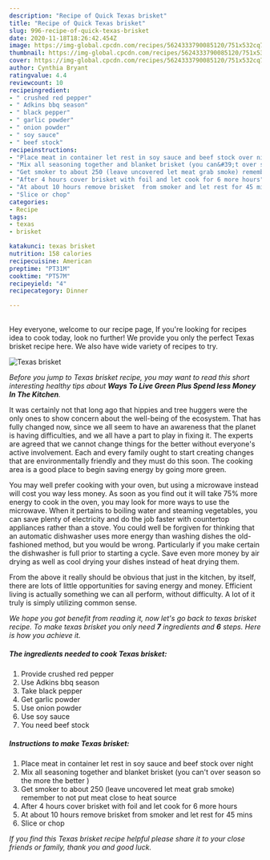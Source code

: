 ```yaml
---
description: "Recipe of Quick Texas brisket"
title: "Recipe of Quick Texas brisket"
slug: 996-recipe-of-quick-texas-brisket
date: 2020-11-18T18:26:42.454Z
image: https://img-global.cpcdn.com/recipes/5624333790085120/751x532cq70/texas-brisket-recipe-main-photo.jpg
thumbnail: https://img-global.cpcdn.com/recipes/5624333790085120/751x532cq70/texas-brisket-recipe-main-photo.jpg
cover: https://img-global.cpcdn.com/recipes/5624333790085120/751x532cq70/texas-brisket-recipe-main-photo.jpg
author: Cynthia Bryant
ratingvalue: 4.4
reviewcount: 10
recipeingredient:
- " crushed red pepper"
- " Adkins bbq season"
- " black pepper"
- " garlic powder"
- " onion powder"
- " soy sauce"
- " beef stock"
recipeinstructions:
- "Place meat in container let rest in soy sauce and beef stock over night"
- "Mix all seasoning together and blanket brisket (you can&#39;t over season so the more the better )"
- "Get smoker to about 250 (leave uncovered let meat grab smoke) remember  to not put meat close to heat source"
- "After 4 hours cover brisket with foil and let cook for 6 more hours"
- "At about 10 hours remove brisket  from smoker and let rest for 45 mins"
- "Slice or chop"
categories:
- Recipe
tags:
- texas
- brisket

katakunci: texas brisket 
nutrition: 158 calories
recipecuisine: American
preptime: "PT31M"
cooktime: "PT57M"
recipeyield: "4"
recipecategory: Dinner

---
```

<br>
Hey everyone, welcome to our recipe page, If you're looking for recipes idea to cook today, look no further! We provide you only the perfect Texas brisket recipe here. We also have wide variety of recipes to try.
<br>


![Texas brisket](https://img-global.cpcdn.com/recipes/5624333790085120/751x532cq70/texas-brisket-recipe-main-photo.jpg)

<i>Before you jump to Texas brisket recipe, you may want to read this short interesting healthy tips about 
<strong>Ways To Live Green Plus Spend less Money In The Kitchen</strong>.</i>
</br>

It was certainly not that long ago that hippies and tree huggers were the only ones to show concern about the well-being of the ecosystem. That has fully changed now, since we all seem to have an awareness that the planet is having difficulties, and we all have a part to play in fixing it. The experts are agreed that we cannot change things for the better without everyone's active involvement. Each and every family ought to start creating changes that are environmentally friendly and they must do this soon. The cooking area is a good place to begin saving energy by going more green.

You may well prefer cooking with your oven, but using a microwave instead will cost you way less money. As soon as you find out it will take 75% more energy to cook in the oven, you may look for more ways to use the microwave. When it pertains to boiling water and steaming vegetables, you can save plenty of electricity and do the job faster with countertop appliances rather than a stove. You could well be forgiven for thinking that an automatic dishwasher uses more energy than washing dishes the old-fashioned method, but you would be wrong. Particularly if you make certain the dishwasher is full prior to starting a cycle. Save even more money by air drying as well as cool drying your dishes instead of heat drying them.

From the above it really should be obvious that just in the kitchen, by itself, there are lots of little opportunities for saving energy and money. Efficient living is actually something we can all perform, without difficulty. A lot of it truly is simply utilizing common sense.


<i>We hope you got benefit from reading it, now let's go back to texas brisket recipe. To make texas brisket you only need <strong>7</strong> ingredients and <strong>6</strong> steps. Here is how you achieve it.
</i>

##### The ingredients needed to cook Texas brisket:

1. Provide  crushed red pepper
1. Use  Adkins bbq season
1. Take  black pepper
1. Get  garlic powder
1. Use  onion powder
1. Use  soy sauce
1. You need  beef stock


##### Instructions to make Texas brisket:

1. Place meat in container let rest in soy sauce and beef stock over night
1. Mix all seasoning together and blanket brisket (you can&#39;t over season so the more the better )
1. Get smoker to about 250 (leave uncovered let meat grab smoke) remember  to not put meat close to heat source
1. After 4 hours cover brisket with foil and let cook for 6 more hours
1. At about 10 hours remove brisket  from smoker and let rest for 45 mins
1. Slice or chop


<i>If you find this Texas brisket recipe helpful please share it to your close friends or family, thank you and good luck.</i>
